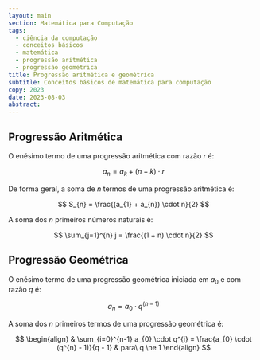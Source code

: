 ```yaml
---
layout: main
section: Matemática para Computação
tags:
  - ciência da computação
  - conceitos básicos
  - matemática
  - progressão aritmética
  - progressão geométrica
title: Progressão aritmética e geométrica
subtitle: Conceitos básicos de matemática para computação
copy: 2023
date: 2023-08-03
abstract:
---
```


## Progressão Aritmética

O enésimo termo de uma progressão aritmética com razão $r$ é:

$$
a_{n} = a_{k} + (n - k) \cdot r
$$

De forma geral, a soma de $n$ termos de uma progressão aritmética é:

$$
S_{n} = \frac{(a_{1} + a_{n}) \cdot n}{2}
$$

A soma dos $n$ primeiros números naturais é:

$$
\sum_{j=1}^{n} j = \frac{(1 + n) \cdot n}{2}
$$

## Progressão Geométrica

O enésimo termo de uma progressão geométrica iniciada em $a_{0}$ e com razão $q$ é:

$$
a_{n} = a_{0} \cdot q ^{(n - 1)}
$$

A soma dos $n$ primeiros termos de uma progressão geométrica é:

$$
\begin{align}
& \sum_{i=0}^{n-1} a_{0} \cdot q^{i} = \frac{a_{0} \cdot (q^{n} - 1)}{q - 1} & para\ q \ne 1 
\end{align}
$$
